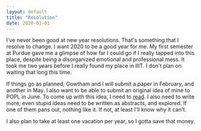 ```yaml
---
layout: default
title: "Resolution"
date: 2020-01-01
---
```

I've never been good at new year resolutions. That's something that I resolve to change. 
I want 2020 to be a good year for me. My first semester at Purdue gave me a glimpse of
how far I could go if I really tapped into this place, despite being a disorganized
emotional and professional mess. It took me two years before I really found my place in 
IIIT. I don't plan on waiting that long this time. 

If things go as planned, Gowtham and I will submit a paper in February, and another in 
May. I also want to be able to submit an original idea of mine to POPL in June. To come
up with this idea, I need to [read](/topics). I also need to write more; even stupid 
ideas need to be written as abstracts, and explored. If one of them pans out, nothing
like it. If not, at least I'll know why it can't.

I also plan to take at least one vacation per year, so I gotta save that money. 
